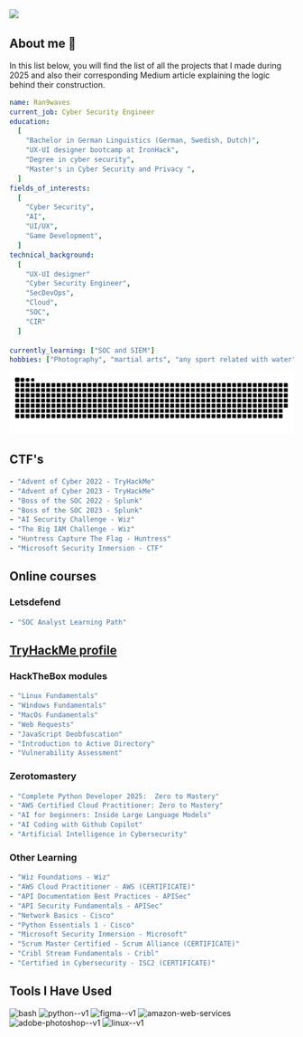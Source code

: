 <img src="https://capsule-render.vercel.app/api?text=Welcome!&animation=fadeIn&type=waving&color=gradient&height=200&width=auto"/>


## About me 👋

In this list below, you will find the list of all the projects that I made during 2025 and also their corresponding Medium article explaining the logic behind their construction.

```yaml
name: Ran9waves
current_job: Cyber Security Engineer
education:
  [
    "Bachelor in German Linguistics (German, Swedish, Dutch)",
    "UX-UI designer bootcamp at IronHack",
    "Degree in cyber security",
    "Master's in Cyber Security and Privacy ",
  ]
fields_of_interests:
  [
    "Cyber Security",
    "AI",
    "UI/UX",
    "Game Development",
  ]
technical_background:
  [
    "UX-UI designer"
    "Cyber Security Engineer",
    "SecDevOps",
    "Cloud",
    "SOC",
    "CIR"
  ]

currently_learning: ["SOC and SIEM"]
hobbies: ["Photography", "martial arts", "any sport related with water", "cooking", "cinema"] *
```

![Snake animation](https://raw.githubusercontent.com/Ran9waves/Ran9waves/output/github-contribution-grid-snake-dark.svg)

## CTF's
```yaml
- "Advent of Cyber 2022 - TryHackMe"
- "Advent of Cyber 2023 - TryHackMe"
- "Boss of the SOC 2022 - Splunk"
- "Boss of the SOC 2023 - Splunk"
- "AI Security Challenge - Wiz"
- "The Big IAM Challenge - Wiz"
- "Huntress Capture The Flag - Huntress"
- "Microsoft Security Inmersion - CTF"
```

## Online courses

### Letsdefend
```yaml
- "SOC Analyst Learning Path" 
```

## <a href="https://tryhackme.com/api/v2/badges/public-profile?userPublicId=1118765">TryHackMe profile</a>

### HackTheBox modules
```yaml
- "Linux Fundamentals"
- "Windows Fundamentals"
- "MacOs Fundamentals"
- "Web Requests"
- "JavaScript Deobfuscation"
- "Introduction to Active Directory"
- "Vulnerability Assessment"
```

### Zerotomastery
```yaml
- "Complete Python Developer 2025:  Zero to Mastery"
- "AWS Certified Cloud Practitioner: Zero to Mastery"
- "AI for beginners: Inside Large Language Models"
- "AI Coding with Github Copilot"
- "Artificial Intelligence in Cybersecurity"
```
### Other Learning
```yaml
- "Wiz Foundations - Wiz"
- "AWS Cloud Practitioner - AWS (CERTIFICATE)"
- "API Documentation Best Practices - APISec"
- "API Security Fundamentals - APISec"
- "Network Basics - Cisco"
- "Python Essentials 1 - Cisco"
- "Microsoft Security Inmersion - Microsoft"
- "Scrum Master Certified - Scrum Alliance (CERTIFICATE)"
- "Cribl Stream Fundamentals - Cribl"
- "Certified in Cybersecurity - ISC2 (CERTIFICATE)"
```

## Tools I Have Used 

<p align="left">
  <img src="https://cdn.jsdelivr.net/gh/devicons/devicon/icons/vscode/vscode-original.svg" alt="bash" width="45" height="45"/>
  <img width="48" height="48" src="https://img.icons8.com/color/48/python--v1.png" alt="python--v1"/>
  <img width="48" height="48" src="https://img.icons8.com/color/48/figma--v1.png" alt="figma--v1"/>
  <img width="48" height="48" src="https://img.icons8.com/nolan/64/amazon-web-services.png" alt="amazon-web-services"/>
  <img width="48" height="48" src="https://img.icons8.com/color/48/adobe-photoshop--v1.png" alt="adobe-photoshop--v1"/>
  <img width="48" height="48" src="https://img.icons8.com/color/48/linux--v1.png" alt="linux--v1"/>
</p>
